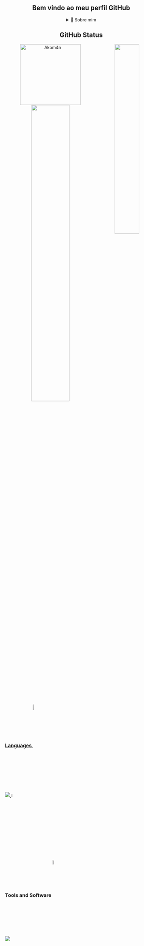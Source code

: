 <div align="center"> <h2> Bem vindo ao meu perfil GitHub </h2></div>

<div align="center">
<details>
  <summary>🧑 Sobre mim</summary>

- 🔭 Tentando sempre **aprender e me desenvolver**

- 🌱 Em busca de aprender e trabalhar com **Java Back-End**

- 💬 Pergunte me sobre **open source, web development, and back-end**

- 📫 Me encontre em **joaovinicius.silva210@gmail.com**

- 👾 Boa sorte na sua jornada guerreiro, **você consegue!**

</details>
  
</p>
  
<!--
<details>
  <summary>📕 Blog Posts</summary>
  <br />
</details>
</div>
-->

## GitHub Status

<img align="right" width="40%" src="https://media3.giphy.com/media/8UkaQtVBS2r8Q/giphy.webp?cid=ecf05e47n9eqca6jigum0a3iw81razol0soykacgszxukii7&ep=v1_gifs_search&rid=giphy.webp&ct=g"/>
<div align="center"> 
<a href="https://github.com/Akom4n"> <img height="200px" src="https://github-readme-stats-git-masterrstaa-rickstaa.vercel.app/api/top-langs?username=akom4n&show_icons=true&locale=en&layout=donut&theme=radical" alt="Akom4n" /> 
<img width="50%" src="https://github-readme-streak-stats.herokuapp.com?user=Akom4n&theme=radical&locale=pt_BR&date_format=j%2Fn%5B%2FY%5D"/> 
 
<div align="left">
  
### Languages <img align="center" width="7%" src="https://media4.giphy.com/media/iJsjsm6dhNPiQBvztq/200w.webp?cid=ecf05e47jc19wtj5p47ikodhz42fdlyiii8psf7699hrlpp6&ep=v1_stickers_search&rid=200w.webp&ct=s" />
<p align="left">
  <a href="https://skillicons.dev">
    <img src="https://skillicons.dev/icons?i=angular,cs,css,java,js,maven,mysql,spring" />
    <img width="5%" src="https://media3.giphy.com/media/RfSEtAibkFAGiVVYX0/200w.webp?cid=ecf05e47npvoohy0inxaaua582xfrtqajt7rr1ib6o54afd1&ep=v1_stickers_search&rid=200w.webp&ct=s">
  </a>
</p>
  
### Tools and Software <img align="center" width="6%" src="https://media2.giphy.com/media/iXlqIloEi4etN1V2Z5/200w.webp?cid=ecf05e47sr3w761ftukbt7bul7zevuzji6j88g6kyo0yihqf&ep=v1_stickers_search&rid=200w.webp&ct=s" />
<p align="left">
  <a href="https://skillicons.dev">
    <img src="https://skillicons.dev/icons?i=docker,eclipse,gamemakerstudio,git,idea,linux,postgres,postman,vim,visualstudio"/>  
  </a>
</p>

<!---
Akom4n/Akom4n is a ✨ special ✨ repository because its `README.md` (this file) appears on your GitHub profile.
You can click the Preview link to take a look at your changes.
--->
